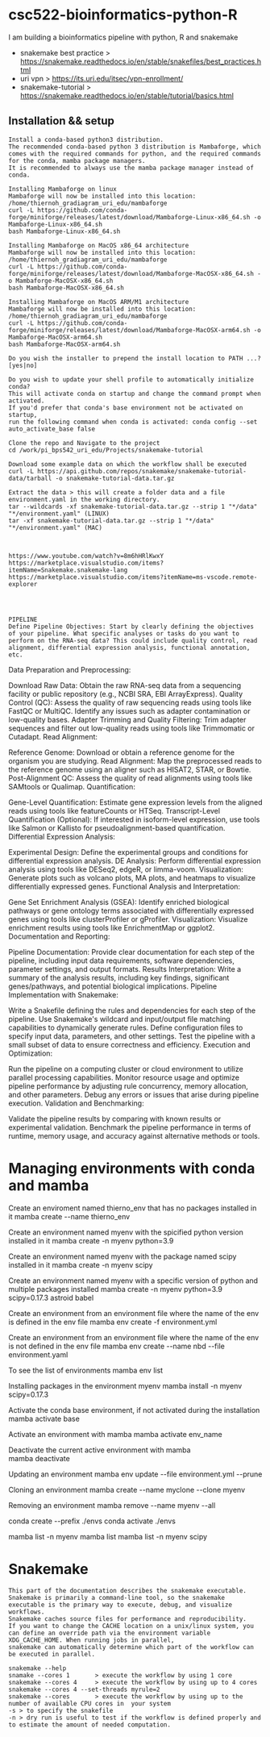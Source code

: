 # csc522-bioinformatics-python-R
I am building a bioinformatics pipeline with python, R and snakemake

* snakemake best practice > https://snakemake.readthedocs.io/en/stable/snakefiles/best_practices.html
* uri vpn                 > https://its.uri.edu/itsec/vpn-enrollment/
* snakemake-tutorial      > https://snakemake.readthedocs.io/en/stable/tutorial/basics.html                  

## Installation && setup 
    Install a conda-based python3 distribution.
    The recommended conda-based python 3 distribution is Mambaforge, which comes with the required commands for python, and the required commands for the conda, mamba package managers.
    It is recommended to always use the mamba package manager instead of conda.

    Installing Mambaforge on linux
    Mambaforge will now be installed into this location: /home/thiernoh_gradiagram_uri_edu/mambaforge
    curl -L https://github.com/conda-forge/miniforge/releases/latest/download/Mambaforge-Linux-x86_64.sh -o Mambaforge-Linux-x86_64.sh
    bash Mambaforge-Linux-x86_64.sh

    Installing Mambaforge on MacOS x86_64 architecture
    Mambaforge will now be installed into this location: /home/thiernoh_gradiagram_uri_edu/mambaforge
    curl -L https://github.com/conda-forge/miniforge/releases/latest/download/Mambaforge-MacOSX-x86_64.sh -o Mambaforge-MacOSX-x86_64.sh
    bash Mambaforge-MacOSX-x86_64.sh

    Installing Mambaforge on MacOS ARM/M1 architecture
    Mambaforge will now be installed into this location: /home/thiernoh_gradiagram_uri_edu/mambaforge
    curl -L https://github.com/conda-forge/miniforge/releases/latest/download/Mambaforge-MacOSX-arm64.sh -o Mambaforge-MacOSX-arm64.sh
    bash Mambaforge-MacOSX-arm64.sh

    Do you wish the installer to prepend the install location to PATH ...? [yes|no] 

    Do you wish to update your shell profile to automatically initialize conda?
    This will activate conda on startup and change the command prompt when activated.
    If you'd prefer that conda's base environment not be activated on startup,
    run the following command when conda is activated: conda config --set auto_activate_base false

    Clone the repo and Navigate to the project  
    cd /work/pi_bps542_uri_edu/Projects/snakemake-tutorial

    Download some example data on which the workflow shall be executed
    curl -L https://api.github.com/repos/snakemake/snakemake-tutorial-data/tarball -o snakemake-tutorial-data.tar.gz

    Extract the data > this will create a folder data and a file environment.yaml in the working directory.
    tar --wildcards -xf snakemake-tutorial-data.tar.gz --strip 1 "*/data" "*/environment.yaml" (LINUX)
    tar -xf snakemake-tutorial-data.tar.gz --strip 1 "*/data" "*/environment.yaml" (MAC)

    

    https://www.youtube.com/watch?v=8m6hHRlKwxY
    https://marketplace.visualstudio.com/items?itemName=Snakemake.snakemake-lang
    https://marketplace.visualstudio.com/items?itemName=ms-vscode.remote-explorer
    
    


    PIPELINE
    Define Pipeline Objectives: Start by clearly defining the objectives of your pipeline. What specific analyses or tasks do you want to perform on the RNA-seq data? This could include quality control, read alignment, differential expression analysis, functional annotation, etc.

Data Preparation and Preprocessing:

Download Raw Data: Obtain the raw RNA-seq data from a sequencing facility or public repository (e.g., NCBI SRA, EBI ArrayExpress).
Quality Control (QC): Assess the quality of raw sequencing reads using tools like FastQC or MultiQC. Identify any issues such as adapter contamination or low-quality bases.
Adapter Trimming and Quality Filtering: Trim adapter sequences and filter out low-quality reads using tools like Trimmomatic or Cutadapt.
Read Alignment:

Reference Genome: Download or obtain a reference genome for the organism you are studying.
Read Alignment: Map the preprocessed reads to the reference genome using an aligner such as HISAT2, STAR, or Bowtie.
Post-Alignment QC: Assess the quality of read alignments using tools like SAMtools or Qualimap.
Quantification:

Gene-Level Quantification: Estimate gene expression levels from the aligned reads using tools like featureCounts or HTSeq.
Transcript-Level Quantification (Optional): If interested in isoform-level expression, use tools like Salmon or Kallisto for pseudoalignment-based quantification.
Differential Expression Analysis:

Experimental Design: Define the experimental groups and conditions for differential expression analysis.
DE Analysis: Perform differential expression analysis using tools like DESeq2, edgeR, or limma-voom.
Visualization: Generate plots such as volcano plots, MA plots, and heatmaps to visualize differentially expressed genes.
Functional Analysis and Interpretation:

Gene Set Enrichment Analysis (GSEA): Identify enriched biological pathways or gene ontology terms associated with differentially expressed genes using tools like clusterProfiler or gProfiler.
Visualization: Visualize enrichment results using tools like EnrichmentMap or ggplot2.
Documentation and Reporting:

Pipeline Documentation: Provide clear documentation for each step of the pipeline, including input data requirements, software dependencies, parameter settings, and output formats.
Results Interpretation: Write a summary of the analysis results, including key findings, significant genes/pathways, and potential biological implications.
Pipeline Implementation with Snakemake:

Write a Snakefile defining the rules and dependencies for each step of the pipeline.
Use Snakemake's wildcard and input/output file matching capabilities to dynamically generate rules.
Define configuration files to specify input data, parameters, and other settings.
Test the pipeline with a small subset of data to ensure correctness and efficiency.
Execution and Optimization:

Run the pipeline on a computing cluster or cloud environment to utilize parallel processing capabilities.
Monitor resource usage and optimize pipeline performance by adjusting rule concurrency, memory allocation, and other parameters.
Debug any errors or issues that arise during pipeline execution.
Validation and Benchmarking:

Validate the pipeline results by comparing with known results or experimental validation.
Benchmark the pipeline performance in terms of runtime, memory usage, and accuracy against alternative methods or tools.


# Managing environments with conda and mamba
Create an enviroment named thierno_env that has no packages installed in it
    mamba create --name thierno_env

Create an environment named myenv with the spicified python version installed in it
    mamba create -n myenv python=3.9

Create an environment named myenv with the package named scipy installed in it
    mamba create -n myenv scipy 

Create an environment named myenv with a specific version of python and multiple packages installed
    mamba create -n myenv python=3.9 scipy=0.17.3 astroid babel

Create an environment from an environment file where the name of the env is defined in the env file
    mamba env create -f environment.yml

Create an environment from an environment file where the name of the env is not defined in the env file
    mamba env create --name nbd --file environment.yaml

To see the list of environments
    mamba env list

Installing packages in the environment myenv
    mamba install -n myenv scipy=0.17.3 

Activate the conda base environment, if not activated during the installation
    mamba activate base

Activate an environment with mamba
    mamba activate env_name
    
Deactivate the current active environment with mamba    
    mamba deactivate

Updating an environment
    mamba env update --file environment.yml --prune

Cloning an environment
    mamba create --name myclone --clone myenv

Removing an environment
    mamba remove --name myenv --all

conda create --prefix ./envs
conda activate ./envs

mamba list -n myenv
mamba list
mamba list -n myenv scipy

# Snakemake 
    This part of the documentation describes the snakemake executable. Snakemake is primarily a command-line tool, so the snakemake executable is the primary way to execute, debug, and visualize workflows.
    Snakemake caches source files for performance and reproducibility.
    If you want to change the CACHE location on a unix/linux system, you can define an override path via the environment variable XDG_CACHE_HOME. When running jobs in parallel, 
    snakemake can automatically determine which part of the workflow can be executed in parallel.
    
    snakemake --help
    snamake --cores 1       > execute the workflow by using 1 core
    snakemake --cores 4     > execute the workflow by using up to 4 cores
    snakemake --cores 4 --set-threads myrule=2
    snakemake --cores       > execute the workflow by using up to the number of available CPU cores in  your system
    -s > to specify the snakefile 
    -n > dry run is useful to test if the workflow is defined properly and to estimate the amount of needed computation.
    







